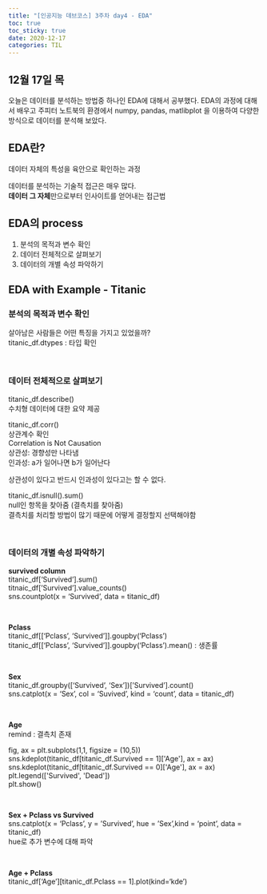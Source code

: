 ```yaml
---
title: "[인공지능 데브코스] 3주차 day4 - EDA"
toc: true
toc_sticky: true
date: 2020-12-17
categories: TIL
---
```


## 12월 17일 목   

오늘은 데이터를 분석하는 방법중 하나인 EDA에 대해서 공부했다. EDA의 과정에 대해서 배우고 주피터 노트북의 환경에서 numpy, pandas, matlibplot 을 이용하여 다양한 방식으로 데이터를 분석해 보았다.  


## EDA란?   
데이터 자체의 특성을 육안으로 확인하는 과정  

데이터를 분석하는 기술적 접근은 매우 많다.  
**데이터 그 자체**만으로부터 인사이트를 얻어내는 접근법  


## EDA의 process  

1. 분석의 목적과 변수 확인
2. 데이터 전체적으로 살펴보기 
3. 데이터의 개별 속성 파악하기



## EDA with Example - Titanic

### 분석의 목적과 변수 확인  
살아남은 사람들은 어떤 특징을 가지고 있었을까?   
titanic_df.dtypes : 타입 확인  
<p>&nbsp;</p>  

### 데이터 전체적으로 살펴보기  
titanic_df.describe()  
수치형 데이터에 대한 요약 제공  

titanic_df.corr()  
상관계수 확인  
Correlation is Not Causation  
상관성: 경향성만 나타냄  
인과성: a가 일어나면 b가 일어난다  

상관성이 있다고 반드시 인과성이 있다고는 할 수 없다.  

titanic_df.isnull().sum()  
null인 항목을 찾아줌 (결측치를 찾아줌)  
결측치를 처리할 방법이 많기 때문에 어떻게 결정할지 선택해야함  
<p>&nbsp;</p>  


### 데이터의 개별 속성 파악하기 

**survived column**  
titanic_df[‘Survived’].sum()  
titnaic_df[’Survived’].value_counts()  
sns.countplot(x = ‘Survived’, data =  titanic_df)  
<p>&nbsp;</p>  

**Pclass**  
titanic_df[[‘Pclass’, ‘Survived’]].goupby(‘Pclass’)  
titanic_df[[‘Pclass’, ‘Survived’]].goupby(‘Pclass’).mean() : 생존률  
<p>&nbsp;</p>  

**Sex**  
titanic_df.groupby([‘Survived’, ‘Sex’])[’Survived’].count()  
sns.catplot(x = ‘Sex’, col = ‘Suvived’, kind = ‘count’, data = titanic_df)  
<p>&nbsp;</p>  

**Age**  
remind : 결측치 존재  

fig, ax = plt.subplots(1,1, figsize = (10,5))  
sns.kdeplot(titanic_df[titanic_df.Survived == 1]['Age'], ax = ax)  
sns.kdeplot(titanic_df[titanic_df.Survived == 0]['Age'], ax = ax)  
plt.legend(['Survived', 'Dead'])  
plt.show()  
<p>&nbsp;</p>  

**Sex + Pclass vs Survived**  
sns.catplot(x = ‘Pclass’, y = ’Survived’, hue = ’Sex’,kind = ‘point’, data = titanic_df)  
hue로 추가 변수에 대해 파악  
<p>&nbsp;</p>  

**Age + Pclass**  
titanic_df[‘Age’][titanic_df.Pclass == 1].plot(kind=‘kde’)  

<p>&nbsp;</p>  